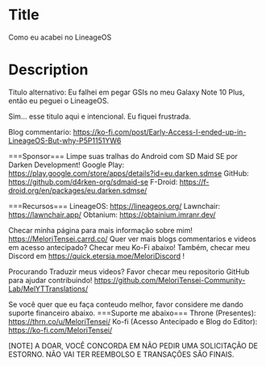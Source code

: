 # Title
Como eu acabei no LineageOS

# Description
Titulo alternativo: Eu falhei em pegar GSIs no meu Galaxy Note 10 Plus, então eu peguei o LineageOS.

Sim... esse titulo aqui e intencional. Eu fiquei frustrada.

Blog commentario: https://ko-fi.com/post/Early-Access-I-ended-up-in-LineageOS-But-why-P5P1151YW6

===Sponsor===
Limpe suas tralhas do Android com SD Maid SE por Darken Development!
Google Play: https://play.google.com/store/apps/details?id=eu.darken.sdmse
GitHub: https://github.com/d4rken-org/sdmaid-se
F-Droid: https://f-droid.org/en/packages/eu.darken.sdmse/

===Recursos===
LineageOS: https://lineageos.org/
Lawnchair: https://lawnchair.app/
Obtanium: https://obtainium.imranr.dev/

Checar minha página para mais informação sobre mim! https://MeloriTensei.carrd.co/
Quer ver mais blogs commentarios e videos em acesso antecipado? Checar meu Ko-Fi abaixo!
Também, checar meu Discord em https://quick.etersia.moe/MeloriDiscord !

Procurando Traduzir meus videos? Favor checar meu repositorio GitHub para ajudar contribuindo!
https://github.com/MeloriTensei-Community-Lab/MelYTTranslations/

Se você quer que eu faça conteudo melhor, favor considere me dando suporte financeiro abaixo.
===Suporte me abaixo===
Throne (Presentes): https://thrn.co/u/MeloriTensei/
Ko-fi (Acesso Antecipado e Blog do Editor): https://ko-fi.com/MeloriTensei/

[NOTE]
A DOAR, VOCÊ CONCORDA EM NÃO PEDIR UMA SOLICITAÇÃO DE ESTORNO. NÃO VAI TER REEMBOLSO E TRANSAÇÕES SÃO FINAIS.